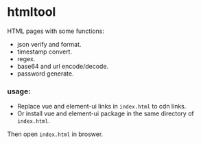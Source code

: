 # htmltool

HTML pages with some functions:
- json verify and format.
- timestamp convert.
- regex.
- base64 and url encode/decode.
- password generate.

### usage:

- Replace vue and element-ui links in `index.html` to cdn links.
- Or install vue and element-ui package in the same directory of `index.html`.

Then open `index.html` in broswer.
